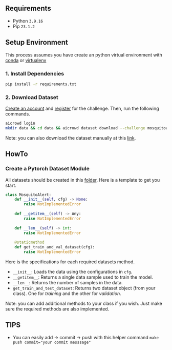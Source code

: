 ## Requirements
- Python ```3.9.16```
- Pip ```23.1.2```

## Setup Environment

This process assumes you have create an python virtual environment with [conda](https://conda.io/projects/conda/en/latest/user-guide/tasks/manage-environments.html) or [virtualenv](https://docs.python.org/3/library/venv.html)

### 1. Install Dependencies

```bash
pip install -r requirements.txt
```

### 2. Download Dataset

[Create an account](https://www.aicrowd.com/participants/sign_up) and [register](https://www.aicrowd.com/challenges/mosquitoalert-challenge-2023) for the challenge. Then, run the following commands.

```bash
aicrowd login
mkdir data && cd data && aicrowd dataset download --challenge mosquitoalert-challenge-2023
```

Note: you can also download the dataset manually at this [link](https://www.aicrowd.com/challenges/mosquitoalert-challenge-2023/dataset_files).


## HowTo

### Create a Pytorch Dataset Module

All datasets should be created in this [folder](/mosquito/datasets/). Here is a template to get you start.

```python
class MosquitoAlert:
    def __init__(self, cfg) -> None:
        raise NotImplementedError
    
    def __getitem__(self) -> Any:
        raise NotImplementedError
    
    def __len__(self) -> int:
        raise NotImplementedError
    
    @staticmethod
    def get_train_and_val_dataset(cfg):
        raise NotImplementedError
```

Here is the specifications for each required datasets method.

- `__init__`: Loads the data using the configurations in `cfg`.
- `__getitem__`: Returns a single data sample used to train the model.
- `__len__`: Returns the number of samples in the data.
- `get_train_and_test_dataset`: Returns two dataset object (from your class). One for *training* and the other for *validation*.

Note: you can add additional methods to your class if you wish. Just make sure the required methods are also implemented.


## TIPS
- You can easily add -> commit -> push with this helper command `make push commit="your commit messsage"`